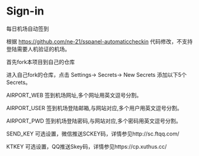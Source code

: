 # Sign-in
每日机场自动签到

根据 https://github.com/ne-21/sspanel-automaticcheckin 代码修改，不支持登陆需要人机验证的机场。

首先fork本项目到自己的仓库

进入自己fork的仓库，点击 Settings-> Secrets-> New Secrets 添加以下5个Secrets。

AIRPORT_WEB     签到机场网址,多个网址用英文逗号分割。

AIRPORT_USER    签到机场登陆邮箱,与网站对应,多个用户用英文逗号分割。

AIRPORT_PWD     签到机场登陆密码,与网站对应,多个密码用英文逗号分割。

SEND_KEY   可选设置，微信推送SCKEY码，详情参见http://sc.ftqq.com/

KTKEY   可选设置，QQ推送Skey码，详情参见https://cp.xuthus.cc/


